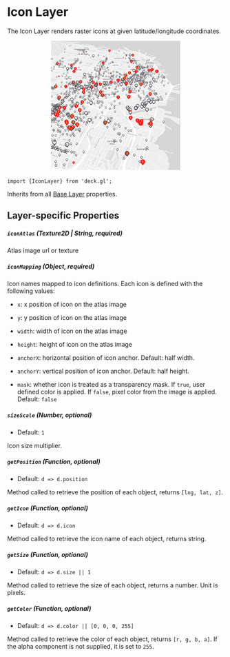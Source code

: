 # Icon Layer

The Icon Layer renders raster icons at given latitude/longitude coordinates.

  <div align="center">
    <img height="300" src="/demo/src/static/images/demo-thumb-icon.jpg" />
  </div>

    import {IconLayer} from 'deck.gl';

Inherits from all [Base Layer](/docs/layers/base-layer.md) properties.

## Layer-specific Properties

##### `iconAtlas` (Texture2D | String, required)

Atlas image url or texture

##### `iconMapping` (Object, required)

Icon names mapped to icon definitions. Each icon is defined with the following values:

  - `x`: x position of icon on the atlas image

  - `y`: y position of icon on the atlas image

  - `width`: width of icon on the atlas image

  - `height`: height of icon on the atlas image

  - `anchorX`: horizontal position of icon anchor. Default: half width.

  - `anchorY`: vertical position of icon anchor. Default: half height.

  - `mask`: whether icon is treated as a transparency mask.
  If `true`, user defined color is applied.
  If `false`, pixel color from the image is applied.
  Default: `false`

##### `sizeScale` (Number, optional)

- Default: `1`

Icon size multiplier.

##### `getPosition` (Function, optional)

- Default: `d => d.position`

Method called to retrieve the position of each object, returns `[lng, lat, z]`.

##### `getIcon` (Function, optional)

- Default: `d => d.icon`

Method called to retrieve the icon name of each object, returns string.

##### `getSize` (Function, optional)

- Default: `d => d.size || 1`

Method called to retrieve the size of each object, returns a number. Unit is pixels.

##### `getColor` (Function, optional)

- Default: `d => d.color || [0, 0, 0, 255]`

Method called to retrieve the color of each object, returns `[r, g, b, a]`.
If the alpha component is not supplied, it is set to `255`.
